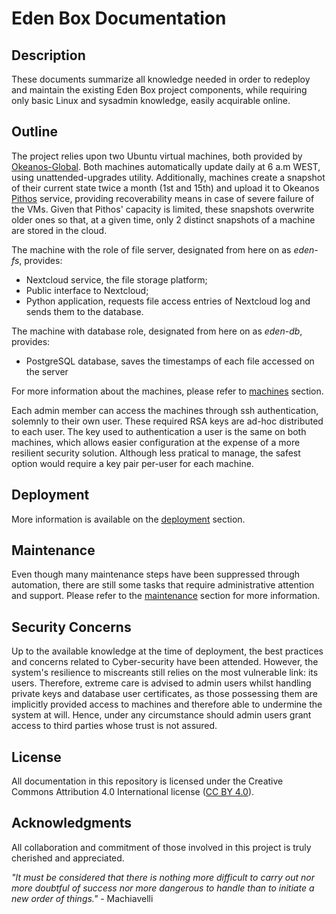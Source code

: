 # Eden Box Documentation

## Description
These documents summarize all knowledge needed in order to redeploy and maintain the existing Eden Box project components, while requiring only basic Linux and sysadmin knowledge, easily acquirable online.

## Outline
The project relies upon two Ubuntu virtual machines, both provided by [Okeanos-Global](./services/okeanos.md).
Both machines automatically update daily at 6 a.m WEST, using unattended-upgrades utility.
Additionally, machines create a snapshot of their current state twice a month (1st and 15th) and upload it to Okeanos [Pithos](./services/okeanos.md#pithos) service, providing recoverability means in case of severe failure of the VMs.
Given that Pithos' capacity is limited, these snapshots overwrite older ones so that, at a given time, only 2 distinct snapshots of a machine are stored in the cloud.

The machine with the role of file server, designated from here on as _eden-fs_, provides:
- Nextcloud service, the file storage platform;
- Public interface to Nextcloud;
- Python application, requests file access entries of Nextcloud log and sends them to the database.

The machine with database role, designated from here on as _eden-db_, provides:
- PostgreSQL database, saves the timestamps of each file accessed on the server
<!--* TODO add Data Science capabilities information -->

For more information about the machines, please refer to [machines](./services/machines.md) section.

Each admin member can access the machines through ssh authentication, solemnly to their own user.
These required RSA keys are ad-hoc distributed to each user.
The key used to authentication a user is the same on both machines, which allows easier configuration at the expense of a more resilient security solution.
Although less pratical to manage, the safest option would require a key pair per-user for each machine.

## Deployment
More information is available on the [deployment](./deployment/) section. 

## Maintenance
Even though many maintenance steps have been suppressed through automation, there are still some tasks that require administrative attention and support. 
Please refer to the [maintenance](./maintenance/) section for more information.

## Security Concerns
Up to the available knowledge at the time of deployment, the best practices and concerns related to Cyber-security have been attended. However, the system's resilience to miscreants still relies on the most vulnerable link: its users. Therefore, extreme care is advised to admin users whilst handling private keys and database user certificates, as those possessing them are implicitly provided access to machines and therefore able to undermine the system at will. Hence, under any circumstance should admin users grant access to third parties whose trust is not assured.

## License
All documentation in this repository is licensed under the Creative Commons Attribution 4.0 International license ([CC BY 4.0](https://creativecommons.org/licenses/by/4.0/)).

## Acknowledgments
All collaboration and commitment of those involved in this project is truly cherished and appreciated.

_"It must be considered that there is nothing more difficult to carry out nor more doubtful of success nor more dangerous to handle than to initiate a new order of things."_ - Machiavelli
